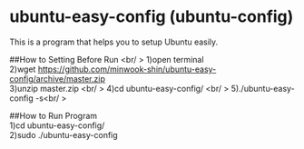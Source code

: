 # ubuntu-easy-config (ubuntu-config) <br/>
This is a program that helps you to setup Ubuntu easily. <br/>

##How to Setting Before Run <br/ >
1)open terminal <br/>
2)wget https://github.com/minwook-shin/ubuntu-easy-config/archive/master.zip <br/>
3)unzip master.zip <br/ >
4)cd ubuntu-easy-config/ <br/ >
5)./ubuntu-easy-config -s<br/ >

##How to Run Program <br/>
1)cd ubuntu-easy-config/ <br/>
2)sudo ./ubuntu-easy-config
